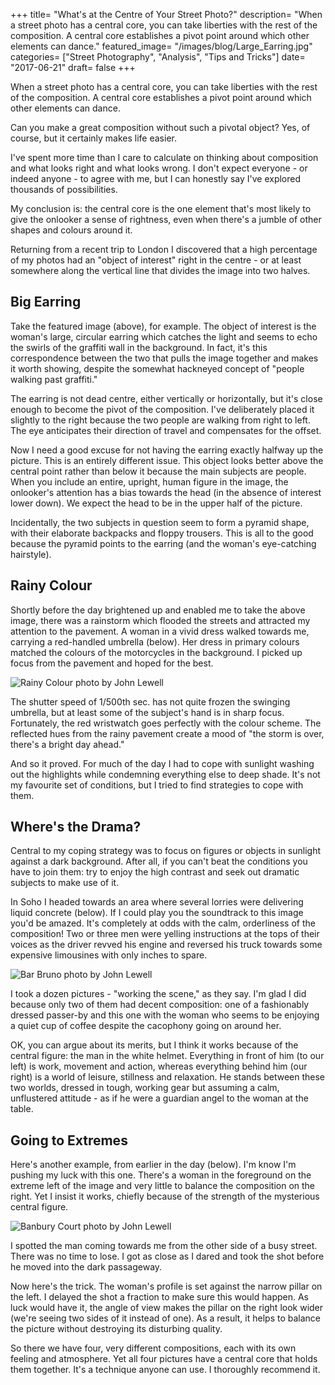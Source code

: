 +++
title= "What's at the Centre of Your Street Photo?"
description= "When a street photo has a central core, you can take liberties with the rest of the composition. A central core establishes a pivot point around which other elements can dance."
featured_image= "/images/blog/Large_Earring.jpg"
categories= ["Street Photography", "Analysis", "Tips and Tricks"]
date= "2017-06-21"
draft= false
+++

When a street photo has a central core, you can take liberties with the rest of the composition. A central core establishes a pivot point around which other elements can dance.

Can you make a great composition without such a pivotal object? Yes, of course, but it certainly makes life easier.

I've spent more time than I care to calculate on thinking about composition and what looks right and what looks wrong. I don't expect everyone - or indeed anyone - to agree with me, but I can honestly say I've explored thousands of possibilities.

My conclusion is: the central core is the one element that's most likely to give the onlooker a sense of rightness, even when there's a jumble of other shapes and colours around it.

Returning from a recent trip to London I discovered that a high percentage of my photos had an "object of interest" right in the centre - or at least somewhere along the vertical line that divides the image into two halves.

## Big Earring
  
Take the featured image (above), for example. The object of interest is the woman's large, circular earring which catches the light and seems to echo the swirls of the graffiti wall in the background. In fact, it's this correspondence between the two that pulls the image together and makes it worth showing, despite the somewhat hackneyed concept of "people walking past graffiti."

The earring is not dead centre, either vertically or horizontally, but it's close enough to become the pivot of the composition. I've deliberately placed it slightly to the right because the two people are walking from right to left. The eye anticipates their direction of travel and compensates for the offset.

Now I need a good excuse for not having the earring exactly halfway up the picture. This is an entirely different issue. This object looks better above the central point rather than below it because the main subjects are people. When you include an entire, upright, human figure in the image, the onlooker's attention has a bias towards the head (in the absence of interest lower down). We expect the head to be in the upper half of the picture.

Incidentally, the two subjects in question seem to form a pyramid shape, with their elaborate backpacks and floppy trousers. This is all to the good because the pyramid points to the earring (and the woman's eye-catching hairstyle).

## Rainy Colour
  
Shortly before the day brightened up and enabled me to take the above image, there was a rainstorm which flooded the streets and attracted my attention to the pavement. A woman in a vivid dress walked towards me, carrying a red-handled umbrella (below). Her dress in primary colours matched the colours of the motorcycles in the background. I picked up focus from the pavement and hoped for the best.

<img class="lazyload" data-src="/images/blog/Rainy_Colour.jpg" alt="Rainy Colour photo by John Lewell">

The shutter speed of 1/500th sec. has not quite frozen the swinging umbrella, but at least some of the subject's hand is in sharp focus. Fortunately, the red wristwatch goes perfectly with the colour scheme. The reflected hues from the rainy pavement create a mood of "the storm is over, there's a bright day ahead."

And so it proved. For much of the day I had to cope with sunlight washing out the highlights while condemning everything else to deep shade. It's not my favourite set of conditions, but I tried to find strategies to cope with them.

## Where's the Drama?
  
Central to my coping strategy was to focus on figures or objects in sunlight against a dark background. After all, if you can't beat the conditions you have to join them: try to enjoy the high contrast and seek out dramatic subjects to make use of it.

In Soho I headed towards an area where several lorries were delivering liquid concrete (below). If I could play you the soundtrack to this image you'd be amazed. It's completely at odds with the calm, orderliness of the composition! Two or three men were yelling instructions at the tops of their voices as the driver revved his engine and reversed his truck towards some expensive limousines with only inches to spare.

<img class="lazyload" data-src="/images/blog/Bar_Bruno.jpg" alt="Bar Bruno photo by John Lewell">

I took a dozen pictures - "working the scene," as they say. I'm glad I did because only two of them had decent composition: one of a fashionably dressed passer-by and this one with the woman who seems to be enjoying a quiet cup of coffee despite the cacophony going on around her.

OK, you can argue about its merits, but I think it works because of the central figure: the man in the white helmet. Everything in front of him (to our left) is work, movement and action, whereas everything behind him (our right) is a world of leisure, stillness and relaxation. He stands between these two worlds, dressed in tough, working gear but assuming a calm, unflustered attitude - as if he were a guardian angel to the woman at the table.

## Going to Extremes
  
Here's another example, from earlier in the day (below). I'm know I'm pushing my luck with this one. There's a woman in the foreground on the extreme left of the image and very little to balance the composition on the right. Yet I insist it works, chiefly because of the strength of the mysterious central figure.

<img class="lazyload" data-src="/images/blog/Banbury_Court.jpg" alt="Banbury Court photo by John Lewell">

I spotted the man coming towards me from the other side of a busy street. There was no time to lose. I got as close as I dared and took the shot before he moved into the dark passageway.

Now here's the trick. The woman's profile is set against the narrow pillar on the left. I delayed the shot a fraction to make sure this would happen. As luck would have it, the angle of view makes the pillar on the right look wider (we're seeing two sides of it instead of one). As a result, it helps to balance the picture without destroying its disturbing quality.

So there we have four, very different compositions, each with its own feeling and atmosphere. Yet all four pictures have a central core that holds them together. It's a technique anyone can use. I thoroughly recommend it.